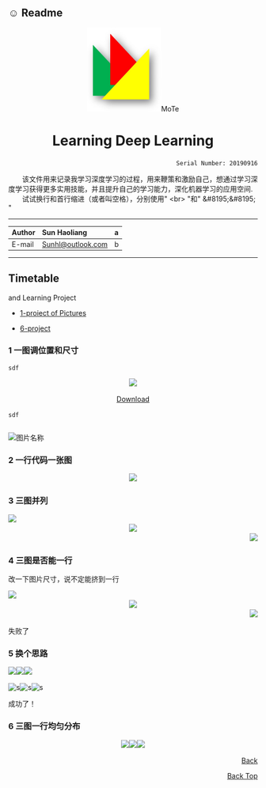 :relaxed: Readme
--
<div align="center">
<img src="https://github.com/Sun365/Try-20190916/blob/master/logo.jpg" width="150">MoTe
  
Learning Deep Learning
================
</div>

<div align="right">
  
`Serial Number: 20190916`

</div>

&#8195;&#8195;该文件用来记录我学习深度学习的过程，用来鞭策和激励自己，想通过学习深度学习获得更多实用技能，并且提升自己的学习能力，深化机器学习的应用空间.<br>&#8195;&#8195;试试换行和首行缩进（或者叫空格），分别使用\" \<br> \"和\" \&#8195;\&#8195; \"

***
  
Author|Sun Haoliang|a
:-|:-|:-
|E-mail|Sunhl@outlook.com|b

***


## Timetable
and Learning Project

* [1-proiect of Pictures](#1)

* [6-project](#6)

### 1 一图调位置和尺寸

```
sdf
```
<div align="center"> 
<img src="http://k.zol-img.com.cn/sjbbs/6875/a6874935_s.jpg" width="150">

[Download](http://k.zol-img.com.cn/sjbbs/6875/a6874935_s.jpg)
</div>

``` sdf ```

```` sdf
````

<img src="http://k.zol-img.com.cn/sjbbs/6875/a6874935_s.jpg" width = "400" height = "260" alt="图片名称"/>

### 2 一行代码一张图

<div align=center><img src="http://k.zol-img.com.cn/sjbbs/6875/a6874935_s.jpg" width="300"/></div>

### 3 三图并列

<div align=left><img src="http://k.zol-img.com.cn/sjbbs/6875/a6874935_s.jpg" width="300"/><div align=center><img src="http://k.zol-img.com.cn/sjbbs/6875/a6874935_s.jpg" width="300"/><div align=right><img src="http://k.zol-img.com.cn/sjbbs/6875/a6874935_s.jpg" width="300"/></div>
</div>

### 4 三图是否能一行
改一下图片尺寸，说不定能挤到一行
<div align=left><img src="http://k.zol-img.com.cn/sjbbs/6875/a6874935_s.jpg" width="200"/><div align=center><img src="http://k.zol-img.com.cn/sjbbs/6875/a6874935_s.jpg" width="100"/><div align=right><img src="http://k.zol-img.com.cn/sjbbs/6875/a6874935_s.jpg" width="50"/></div></div>
  
失败了

### 5 换个思路

<img src="http://k.zol-img.com.cn/sjbbs/6875/a6874935_s.jpg" width="200"><img src="http://k.zol-img.com.cn/sjbbs/6875/a6874935_s.jpg" width="100"><img src="http://k.zol-img.com.cn/sjbbs/6875/a6874935_s.jpg" width="50">

![s](https://thumbs.dreamstime.com/t/浣熊小猫缅因-132642039.jpg)![s](https://thumbs.dreamstime.com/t/浣熊小猫缅因-132642039.jpg)![s](https://thumbs.dreamstime.com/t/浣熊小猫缅因-132642039.jpg)

成功了！

### 6 三图一行均匀分布

<div align=center><img src="http://k.zol-img.com.cn/sjbbs/6875/a6874935_s.jpg" width="200"><img src="http://k.zol-img.com.cn/sjbbs/6875/a6874935_s.jpg" width="100"><img src="http://k.zol-img.com.cn/sjbbs/6875/a6874935_s.jpg" width="50"></div>
</div>

<div align="right">

[Back](#Timetable)

[Back Top](#readme)

</div>
